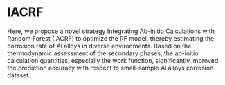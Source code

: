 # IACRF
Here, we propose a novel strategy Integrating Ab-initio Calculations with Random Forest (IACRF) to optimize the RF model, thereby estimating the corrosion rate of Al alloys in diverse environments. Based on the thermodynamic assessment of the secondary phases, the ab-initio calculation quantities, especially the work function, significantly improved the prediction accuracy with respect to small-sample Al alloys corrosion dataset. 

